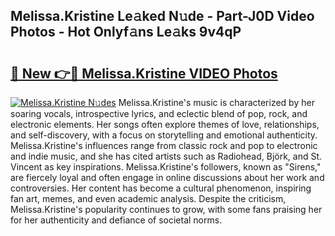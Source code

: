 ## Melissa.Kristine Le𝚊ked N𝚞de - Part-J0D Video Photos - Hot Onlyf𝚊ns Le𝚊ks 9v4qP

# <h2><a href="http://ab11085.deff.icu/?id=Melissa.Kristine">🔗 New 👉🔴 Melissa.Kristine VIDEO Photos</a></h2>

[![Melissa.Kristine N𝚞des](https://i.imgur.com/rIISA9y.gif)](http://ab11085.deff.icu/?id=Melissa.Kristine)
Melissa.Kristine's music is characterized by her soaring vocals, introspective lyrics, and eclectic blend of pop, rock, and electronic elements. Her songs often explore themes of love, relationships, and self-discovery, with a focus on storytelling and emotional authenticity. Melissa.Kristine's influences range from classic rock and pop to electronic and indie music, and she has cited artists such as Radiohead, Björk, and St. Vincent as key inspirations. Melissa.Kristine's followers, known as "Sirens," are fiercely loyal and often engage in online discussions about her work and controversies. Her content has become a cultural phenomenon, inspiring fan art, memes, and even academic analysis. Despite the criticism, Melissa.Kristine's popularity continues to grow, with some fans praising her for her authenticity and defiance of societal norms.
